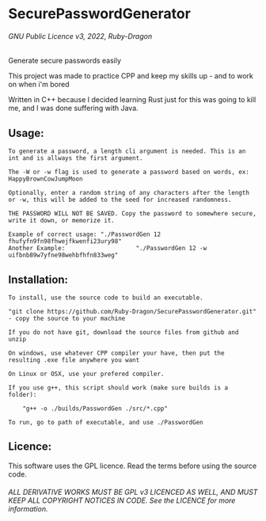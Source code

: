# SecurePasswordGenerator

###### GNU Public Licence v3, 2022, Ruby-Dragon

Generate secure passwords easily

This project was made to practice CPP and keep my skills up - and to work on when i'm bored

Written in C++ because I decided learning Rust just 
for this was going to kill me, and I was done
suffering with Java.

## Usage:

	To generate a password, a length cli argument is needed. This is an int and is allways the first argument.

	The -W or -w flag is used to generate a password based on words, ex: HappyBrownCowJumpMoon

	Optionally, enter a random string of any characters after the length or -w, this will be added to the seed for increased randomness.

	THE PASSWORD WILL NOT BE SAVED. Copy the password to somewhere secure, write it down, or memorize it.

	Example of correct usage: "./PasswordGen 12 fhufyfn9fn98fhwejfkwenfi23ury98"
	Another Example: 					"./PasswordGen 12 -w uifbnb89w7yfne98wehbfhfn833weg"

## Installation:

	To install, use the source code to build an executable.

	"git clone https://github.com/Ruby-Dragon/SecurePasswordGenerator.git" - copy the source to your machine

	If you do not have git, download the source files from github and unzip

	On windows, use whatever CPP compiler your have, then put the resulting .exe file anywhere you want

	On Linux or OSX, use your prefered compiler.

	If you use g++, this script should work (make sure builds is a folder):

		"g++ -o ./builds/PasswordGen ./src/*.cpp"

	To run, go to path of executable, and use ./PasswordGen

## Licence:

This software uses the GPL licence. Read the terms before using the source code.

###### ALL DERIVATIVE WORKS MUST BE GPL v3 LICENCED AS WELL, AND MUST KEEP ALL COPYRIGHT NOTICES IN CODE. See the LICENCE for more information.